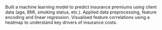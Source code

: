 Built a machine learning model to predict insurance premiums using client data (age, BMI, smoking status, etc.). Applied data preprocessing, feature encoding and linear regression. Visualised feature correlations using a heatmap to understand key drivers of insurance costs.
